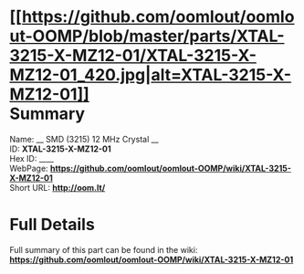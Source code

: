 
[[https://github.com/oomlout/oomlout-OOMP/blob/master/parts/XTAL-3215-X-MZ12-01/XTAL-3215-X-MZ12-01_420.jpg|alt=XTAL-3215-X-MZ12-01]]     
Summary
=================
  
Name: __ SMD (3215) 12 MHz Crystal __    
ID: __XTAL-3215-X-MZ12-01__   
Hex ID: ____   
WebPage: __https://github.com/oomlout/oomlout-OOMP/wiki/XTAL-3215-X-MZ12-01__   
Short URL: __http://oom.lt/__   

Full Details
==========================
Full summary of this part can be found in the wiki:   
__https://github.com/oomlout/oomlout-OOMP/wiki/XTAL-3215-X-MZ12-01__    

